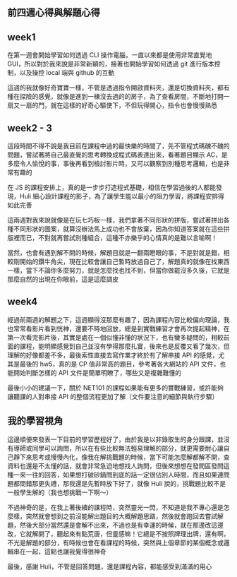 ## 前四週心得與解題心得

## week1
在第一週會開始學習如何透過 CLI 操作電腦，一直以來都是使用非常直覺地 GUI，所以對於我來說是非常新穎的，接著也開始學習如何透過 git 進行版本控制，以及操控 local 端與 github 的互動

這週的我就像好奇寶寶一樣，不管是透過指令開啟資料夾，還是切換資料夾，都有種在探險的感覺，就像是進到一棟沒去過的的房子，為了查看房間，不斷地打開一扇又一扇的門，就在這樣的好奇心驅使下，不但玩得開心，指令也會慢慢熟悉

## week2 - 3
這段時間不得不說是我目前在課程中過的最快樂的時間了，先不管程式碼醜不醜的問題，嘗試著將自己最直覺的思考轉換成程式碼表達出來，看著題目顯示 AC，是多麼令人愉悅的事，事後再看到檢討影片時，又可以觀察到別種思考邏輯，也是非常有趣的

在 JS 的課程安排上，真的是一步步打造程式基礎，相信在學習過後的人都能發現，Huli 細心設計課程的影子，為了讓學生能以最小的阻力學習，將課程安排得如此完善

這兩週對我來說就像是在玩七巧板一樣，我們拿著不同形狀的拼版，嘗試著拼出各種不同形狀的圖案，就算沒辦法馬上成功也不會放棄，因為你知道答案就在這些拼版裡而已，不對就再嘗試別種組合，這種不亦樂乎的心情真的是難以言喻啊！

當然，也會有遇到解不開的時候，解題目就是一翻兩瞪眼的事，不是對就是錯，相較剛開始的鑽牛角尖，現在比較會讓自己暫時放過自己了，解題真的就像在找東西一樣，當下不論你多麼努力，就是怎麼找也找不到，但當你做罷沒多久後，它就是那麼自然的出現在你眼前，這是這麼調皮

## week4
經過前兩週的解題之下，這週顯得沒那麼有趣了，因為課程內容比較偏向理論，我也常常看影片看到恍神，還要不時地回放，總是到實戰練習才會再次提起精神，在第一次看完影片後，其實是處在一個似懂非懂的狀況下，也有蠻多疑問的，相較前面的課程，能明顯感覺到自己並沒有學得那麼扎實，後來也是反覆又看了幾次，但理解的好像都差不多，最後索性直接去寫作業才終於有了解串接 API 的感覺，尤其是最後的 hw5，真的是 CP 值非常高的題目，參考著各大網站的 API 文件，也能開始判斷怎樣的 API 文件是簡單明瞭了，哪些又是複雜難懂的

最後小小的建議一下，關於 NET101 的課程如果能有更多的實戰練習，或許能夠讓聽課的人對串接 API 的整個流程更加了解（文件要注意的細節與執行步驟）

## 我的學習視角
這邊順便來發表一下目前的學習歷程好了，由於我是以非錄取生的身分跟課，並沒有導師或同學可以詢問，所以在有些比較無法輕易理解的部分，就更需要耐心讓自己靜下來思考或慢慢內化，像我在解挑戰題的時候，當下可能怎麼解都解不開，查資料也還是不太懂的話，就會非常急迫地想找人詢問，但後來想想在發問區發問這種一來一往的回答，如果想打破砂鍋問到底的話一定很佔別人時間，而且如果連問題都問錯那更失禮，那我還是先暫時放下好了，就像 Huli 說的，挑戰題比較不是一般學生解的（我也想挑戰一下啊～）

不過神奇的是，在我上著後續的課程時，突然靈光一閃，不知道是我不專心還是怎麼樣，突然就會想到之前沒能解出題目的大概解題思路，然後就會跑回去嘗試解題，然後大部分當然還是會解不出來，不過也是有幸運的時候，就在那邊改這邊改，它就解開了，聽起來有點荒唐，但靈感嘛！它總是不按照牌理出牌，還有啊，不光是解題的部分，有時候也會在看課程的時候，突然與上個章節的某個概念或邏輯串在一起，這點也讓我覺得很神奇

最後，感謝 Huli，不管是回答問題，還是課程內容，都能感受到滿滿的用心
